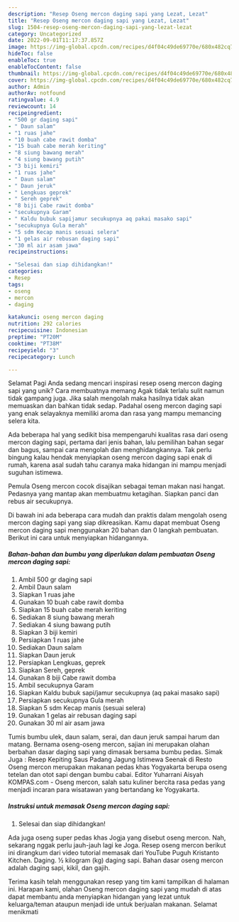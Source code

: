 ```yaml
---
description: "Resep Oseng mercon daging sapi yang Lezat, Lezat"
title: "Resep Oseng mercon daging sapi yang Lezat, Lezat"
slug: 1504-resep-oseng-mercon-daging-sapi-yang-lezat-lezat
category: Uncategorized
date: 2022-09-01T11:17:37.857Z
image: https://img-global.cpcdn.com/recipes/d4f04c49de69770e/680x482cq70/oseng-mercon-daging-sapi-foto-resep-utama.jpg
hideToc: false
enableToc: true
enableTocContent: false
thumbnail: https://img-global.cpcdn.com/recipes/d4f04c49de69770e/680x482cq70/oseng-mercon-daging-sapi-foto-resep-utama.jpg
cover: https://img-global.cpcdn.com/recipes/d4f04c49de69770e/680x482cq70/oseng-mercon-daging-sapi-foto-resep-utama.jpg
author: Admin
authorAv: notfound
ratingvalue: 4.9
reviewcount: 14
recipeingredient:
- "500 gr daging sapi"
- " Daun salam"
- "1 ruas jahe"
- "10 buah cabe rawit domba"
- "15 buah cabe merah keriting"
- "8 siung bawang merah"
- "4 siung bawang putih"
- "3 biji kemiri"
- "1 ruas jahe"
- " Daun salam"
- " Daun jeruk"
- " Lengkuas geprek"
- " Sereh geprek"
- "8 biji Cabe rawit domba"
- "secukupnya Garam"
- " Kaldu bubuk sapijamur secukupnya aq pakai masako sapi"
- "secukupnya Gula merah"
- "5 sdm Kecap manis sesuai selera"
- "1 gelas air rebusan daging sapi"
- "30 ml air asam jawa"
recipeinstructions:

- "Selesai dan siap dihidangkan!"
categories:
- Resep
tags:
- oseng
- mercon
- daging

katakunci: oseng mercon daging 
nutrition: 292 calories
recipecuisine: Indonesian
preptime: "PT20M"
cooktime: "PT38M"
recipeyield: "3"
recipecategory: Lunch

---
```



Selamat Pagi Anda sedang mencari inspirasi resep oseng mercon daging sapi yang unik? Cara membuatnya memang Agak tidak terlalu sulit namun tidak gampang juga. Jika salah mengolah maka hasilnya tidak akan memuaskan dan bahkan tidak sedap. Padahal oseng mercon daging sapi yang enak selayaknya memiliki aroma dan rasa yang mampu memancing selera kita.


Ada beberapa hal yang sedikit bisa mempengaruhi kualitas rasa dari oseng mercon daging sapi, pertama dari jenis bahan, lalu pemilihan bahan segar dan bagus, sampai cara mengolah dan menghidangkannya. Tak perlu bingung kalau hendak menyiapkan oseng mercon daging sapi enak di rumah, karena asal sudah tahu caranya maka hidangan ini mampu menjadi suguhan istimewa.

Pemula Oseng mercon cocok disajikan sebagai teman makan nasi hangat. Pedasnya yang mantap akan membuatmu ketagihan. Siapkan panci dan rebus air secukupnya.


Di bawah ini ada beberapa cara mudah dan praktis dalam mengolah oseng mercon daging sapi yang siap dikreasikan. Kamu dapat membuat Oseng mercon daging sapi menggunakan 20 bahan dan 0 langkah pembuatan. Berikut ini cara untuk menyiapkan hidangannya.

<!--inarticleads1-->

##### Bahan-bahan dan bumbu yang diperlukan dalam pembuatan Oseng mercon daging sapi:

1. Ambil 500 gr daging sapi
1. Ambil  Daun salam
1. Siapkan 1 ruas jahe
1. Gunakan 10 buah cabe rawit domba
1. Siapkan 15 buah cabe merah keriting
1. Sediakan 8 siung bawang merah
1. Sediakan 4 siung bawang putih
1. Siapkan 3 biji kemiri
1. Persiapkan 1 ruas jahe
1. Sediakan  Daun salam
1. Siapkan  Daun jeruk
1. Persiapkan  Lengkuas, geprek
1. Siapkan  Sereh, geprek
1. Gunakan 8 biji Cabe rawit domba
1. Ambil secukupnya Garam
1. Siapkan  Kaldu bubuk sapi/jamur secukupnya (aq pakai masako sapi)
1. Persiapkan secukupnya Gula merah
1. Siapkan 5 sdm Kecap manis (sesuai selera)
1. Gunakan 1 gelas air rebusan daging sapi
1. Gunakan 30 ml air asam jawa


Tumis bumbu ulek, daun salam, serai, dan daun jeruk sampai harum dan matang. Bernama oseng-oseng mercon, sajian ini merupakan olahan berbahan dasar daging sapi yang dimasak bersama bumbu pedas. Simak Juga : Resep Kepiting Saus Padang Jagung Istimewa Seenak di Resto Oseng mercon merupakan makanan pedas khas Yogyakarta berupa oseng tetelan dan otot sapi dengan bumbu cabai. Editor Yuharrani Aisyah KOMPAS.com - Oseng mercon, salah satu kuliner bercita rasa pedas yang menjadi incaran para wisatawan yang bertandang ke Yogyakarta. 

<!--inarticleads2-->

##### Instruksi untuk memasak Oseng mercon daging sapi:


1. Selesai dan siap dihidangkan!

Ada juga oseng super pedas khas Jogja yang disebut oseng mercon. Nah, sekarang nggak perlu jauh-jauh lagi ke Joga. Resep oseng mercon berikut ini dirangkum dari video tutorial memasak dari YouTube Puguh Kristanto Kitchen. Daging. ½ kilogram (kg) daging sapi. Bahan dasar oseng mercon adalah daging sapi, kikil, dan gajih. 

Terima kasih telah menggunakan resep yang tim kami tampilkan di halaman ini. Harapan kami, olahan Oseng mercon daging sapi yang mudah di atas dapat membantu anda menyiapkan hidangan yang lezat untuk keluarga/teman ataupun menjadi ide untuk berjualan makanan. Selamat menikmati
